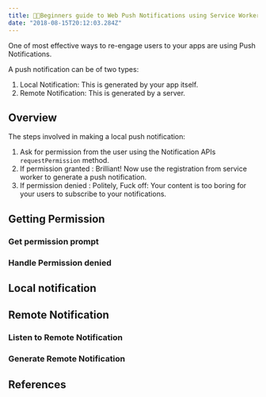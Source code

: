 ```yaml
---
title: 🚀🔔Beginners guide to Web Push Notifications using Service Workers 
date: "2018-08-15T20:12:03.284Z"
---
```



One of most effective ways to re-engage users to your apps are using Push Notifications. 

A push notification can be of two types:<br/>
1. Local Notification: This is generated by your app itself. 
2. Remote Notification: This is generated by a server.


## Overview

The steps involved in making a local push notification: <br/>
1. Ask for permission from the user using the Notification APIs `requestPermission` method.
2. If permission granted : Brilliant! Now use the registration from service worker to generate a push notification.
3. If permission denied : Politely, Fuck off: Your content is too boring for your users to subscribe to your notifications.

## Getting Permission

### Get permission prompt


### Handle Permission denied


## Local notification


## Remote Notification

### Listen to Remote Notification


### Generate Remote Notification

## References